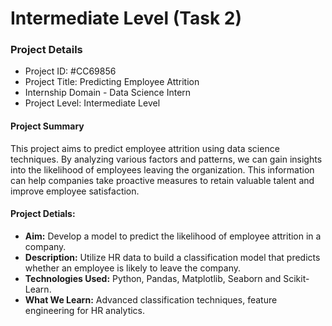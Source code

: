 # Intermediate Level (Task 2)

### Project Details 
- Project ID: #CC69856
- Project Title: Predicting Employee Attrition
- Internship Domain - Data Science Intern
- Project Level: Intermediate Level

#### Project Summary
This project aims to predict employee attrition using data science techniques. By analyzing various factors and patterns, we can gain insights into the likelihood of employees leaving the organization. This information can help companies take proactive measures to retain valuable talent and improve employee satisfaction.

#### Project Detials:
- **Aim:** Develop a model to predict the likelihood of employee attrition in a company.
- **Description:** Utilize HR data to build a classification model that predicts whether an employee is
likely to leave the company.
- **Technologies Used:** Python, Pandas, Matplotlib, Seaborn and Scikit-Learn.
- **What We Learn:** Advanced classification techniques, feature engineering for HR analytics.